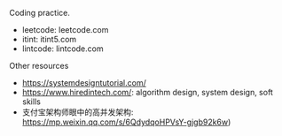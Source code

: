 Coding practice.

- leetcode: leetcode.com
- itint: itint5.com
- lintcode: lintcode.com

Other resources
- https://systemdesigntutorial.com/
- https://www.hiredintech.com/: algorithm design, system design, soft skills
- 支付宝架构师眼中的高并发架构: https://mp.weixin.qq.com/s/6QdydqoHPVsY-gjgb92k6w)
